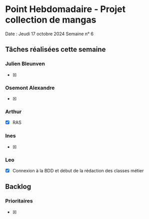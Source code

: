 # Point Hebdomadaire - Projet collection de mangas

Date : Jeudi 17 octobre 2024
Semaine n° 6

## Tâches réalisées cette semaine

### Julien Bleunven
- [x] 

### Osemont Alexandre
- [x] 

### Arthur
- [x] RAS

### Ines
- [x] 

### Leo
- [x] Connexion à la BDD et début de la rédaction des classes métier

## Backlog

### Prioritaires

- [x] 





